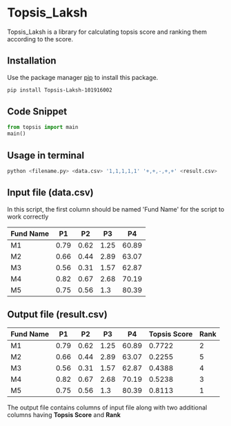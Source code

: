 # Topsis_Laksh

Topsis_Laksh is a library for calculating topsis score and ranking them according to the score.

## Installation

Use the package manager [pip](https://pip.pypa.io/en/stable/) to install this package.

```bash
pip install Topsis-Laksh-101916002
```

## Code Snippet

```python
from topsis import main
main()
```

## Usage in terminal

```python
python <filename.py> <data.csv> '1,1,1,1,1' '+,+,-,+,+' <result.csv>
```


## Input file (data.csv)
In this script, the first column should be named 'Fund Name' for the script to work correctly

|Fund Name|      P1     |      P2       |  P3  |      P4  |
|  -----  | ----------- | ------------- | ---- | -------- |
| M1      | 0.79        | 0.62          | 1.25 | 60.89    |
| M2      | 0.66        | 0.44          | 2.89 | 63.07    |
| M3      | 0.56        | 0.31          | 1.57 | 62.87    |
| M4      | 0.82        | 0.67          | 2.68 | 70.19    |
| M5      | 0.75        | 0.56          | 1.3  | 80.39    |

## Output file (result.csv)

| Fund Name |      P1     |      P2       |  P3  |      P4  | Topsis Score | Rank |
|   -----   | ----------- | ------------- | ---- | -------- | ------------ | ---- |
| M1        | 0.79        | 0.62          | 1.25 | 60.89    | 0.7722       | 2    |
| M2        | 0.66        | 0.44          | 2.89 | 63.07    | 0.2255       | 5    |
| M3        | 0.56        | 0.31          | 1.57 | 62.87    | 0.4388       | 4    |
| M4        | 0.82        | 0.67          | 2.68 | 70.19    | 0.5238       | 3    |
| M5        | 0.75        | 0.56          | 1.3  | 80.39    | 0.8113       | 1    |

The output file contains columns of input file along with two additional columns having **Topsis Score** and **Rank**
